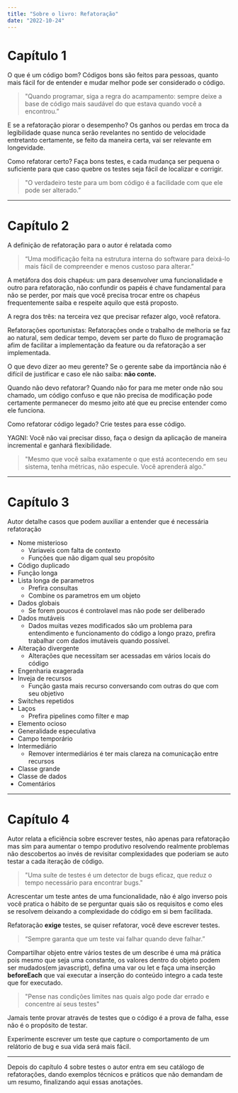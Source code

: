 ```yaml
---
title: "Sobre o livro: Refatoração"
date: "2022-10-24"
---
```


# Capítulo 1

O que é um código bom? Códigos bons são feitos para pessoas, quanto mais fácil for de entender e mudar melhor pode ser considerado o código.

> "Quando programar, siga a regra do acampamento: sempre deixe a base de código mais saudável do que estava quando você a encontrou.”
>

E se a refatoração piorar o desempenho? Os ganhos ou perdas em troca da legibilidade quase nunca serão revelantes no sentido de velocidade entretanto certamente, se feito da maneira certa, vai ser relevante em longevidade.

Como refatorar certo? Faça bons testes, e cada mudança ser pequena o suficiente para que caso quebre os testes seja fácil de localizar e corrigir.

> "O verdadeiro teste para um bom código é a facilidade com que ele pode ser alterado.”
>

---

# Capítulo 2

A definição de refatoração para o autor é relatada como

> “Uma modificação feita na estrutura interna do software para deixá-lo mais fácil de compreender e menos custoso para alterar.”
>

A metáfora dos dois chapéus: um para desenvolver uma funcionalidade e outro para refatoração, não confundir os papéis é chave fundamental para não se perder, por mais que você precisa trocar entre os chapéus frequentemente saiba e respeite aquilo que está proposto.

A regra dos três: na terceira vez que precisar refazer algo, você refatora.

Refatorações oportunistas: Refatorações onde o trabalho de melhoria se faz ao natural, sem dedicar tempo, devem ser parte do fluxo de programação afim de facilitar a implementação da feature ou da refatoração a ser implementada.

O que devo dizer ao meu gerente? Se o gerente sabe da importância não é difícil de justificar e caso ele não saiba: **não conte.**

Quando não devo refatorar? Quando não for para me meter onde não sou chamado, um código confuso e que não precisa de modificação pode certamente permanecer do mesmo jeito até que eu precise entender como ele funciona.

Como refatorar código legado? Crie testes para esse código.

YAGNI: Você não vai precisar disso, faça o design da aplicação de maneira incremental e ganhará flexibilidade.

> "Mesmo que você saiba exatamente o que está acontecendo em seu sistema, tenha métricas, não especule. Você aprenderá algo.”
>

---

# Capítulo 3

Autor detalhe casos que podem auxiliar a entender que é necessária refatoração

- Nome misterioso
  - Variaveis com falta de contexto
  - Funções que não digam qual seu propósito
- Código duplicado
- Função longa
- Lista longa de parametros
  - Prefira consultas
  - Combine os parametros em um objeto
- Dados globais
  - Se forem poucos é controlavel mas não pode ser deliberado
- Dados mutáveis
  - Dados muitas vezes modificados são um problema para entendimento e funcionamento do código a longo prazo, prefira trabalhar com dados imutáveis quando possível.
- Alteração divergente
  - Alterações que necessitam ser acessadas em vários locais do código
- Engenharia exagerada
- Inveja de recursos
  - Função gasta mais recurso conversando com outras do que com seu objetivo
- Switches repetidos
- Laços
  - Prefira pipelines como filter e map
- Elemento ocioso
- Generalidade especulativa
- Campo temporário
- Intermediário
  - Remover intermediários é ter mais clareza na comunicação entre recursos
- Classe grande
- Classe de dados
- Comentários

---

# Capítulo 4

Autor relata a eficiência sobre escrever testes, não apenas para refatoração mas sim para aumentar o tempo produtivo resolvendo realmente problemas não descobertos ao invés de revisitar complexidades que poderiam se auto testar a cada iteração de código.

> "Uma suíte de testes é um detector de bugs eficaz, que reduz o tempo necessário para encontrar bugs."
>

Acrescentar um teste antes de uma funcionalidade, não é algo inverso pois você pratica o hábito de se perguntar quais são os requisitos e como eles se resolvem deixando a complexidade do código em si bem facilitada.

Refatoração ********exige******** testes, se quiser refatorar, você deve escrever testes.

> “Sempre garanta que um teste vai falhar quando deve falhar.”
>

Compartilhar objeto entre vários testes de um describe é uma má prática pois mesmo que seja uma constante, os valores dentro do objeto podem ser mudados(em javascript), defina uma var ou let e faça uma inserção **********beforeEach********** que vai executar a inserção do conteúdo integro a cada teste que for executado.

> "Pense nas condições limites nas quais algo pode dar errado e concentre aí seus testes"
>

Jamais tente provar através de testes que o código é a prova de falha, esse não é o propósito de testar.

Experimente escrever um teste que capture o comportamento de um relátorio de bug e sua vida será mais fácil.

---

Depois do capítulo 4 sobre testes o autor entra em seu catálogo de refatorações, dando exemplos técnicos e práticos que não demandam de um resumo, finalizando aqui essas anotações.
